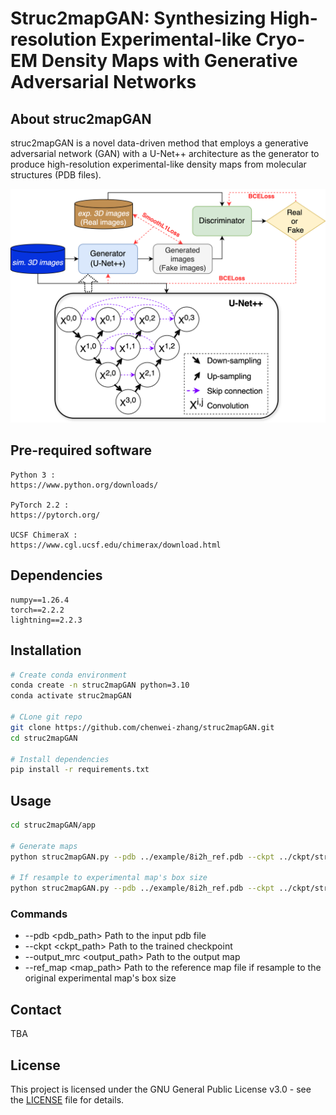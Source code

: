 <!-- <div align="center"> -->

# Struc2mapGAN: Synthesizing High-resolution Experimental-like Cryo-EM Density Maps with Generative Adversarial Networks

<!-- </div> -->

## About struc2mapGAN
struc2mapGAN is a novel data-driven method that employs a generative adversarial network (GAN) with a U-Net++ architecture as the generator to produce high-resolution experimental-like density maps from molecular structures (PDB files). 

![struc2map_model](./assets/GAN-architecture.png)   


## Pre-required software

```
Python 3 : 
https://www.python.org/downloads/  

PyTorch 2.2 : 
https://pytorch.org/

UCSF ChimeraX :
https://www.cgl.ucsf.edu/chimerax/download.html
```


## Dependencies
```
numpy==1.26.4
torch==2.2.2
lightning==2.2.3
```

## Installation

```bash
# Create conda environment
conda create -n struc2mapGAN python=3.10
conda activate struc2mapGAN

# CLone git repo
git clone https://github.com/chenwei-zhang/struc2mapGAN.git
cd struc2mapGAN

# Install dependencies
pip install -r requirements.txt
```

## Usage
```bash
cd struc2mapGAN/app

# Generate maps
python struc2mapGAN.py --pdb ../example/8i2h_ref.pdb --ckpt ../ckpt/struc2mapGAN.ckpt --output_mrc ../example/8i2h_struc2mapGAN.mrc

# If resample to experimental map's box size
python struc2mapGAN.py --pdb ../example/8i2h_ref.pdb --ckpt ../ckpt/struc2mapGAN.ckpt --output_mrc ../example/8i2h_struc2mapGAN.mrc --ref_map ../example/emd_35136.map
```

### Commands

- --pdb <pdb_path>  Path to the input pdb file
- --ckpt <ckpt_path>  Path to the trained checkpoint
- --output_mrc <output_path> Path to the output map
- --ref_map <map_path> Path to the reference map file if resample to the original experimental map's box size



## Contact
<!-- Chenwei Zhang (cwzhang@cs.ubc.ca) -->
TBA



## License

This project is licensed under the GNU General Public License v3.0 - see the [LICENSE](LICENSE) file for details.